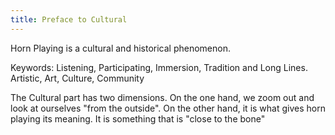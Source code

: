 ```yaml
---
title: Preface to Cultural
---
```


Horn Playing is a cultural and historical phenomenon.

Keywords: Listening, Participating, Immersion, Tradition and Long Lines. Artistic, Art, Culture, Community

The Cultural part has two dimensions. On the one hand, we zoom out and look at ourselves "from the outside". On the other hand, it is what gives horn playing its meaning. It is something that is "close to the bone"
